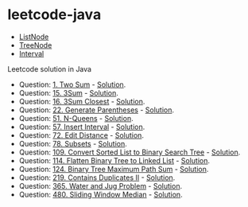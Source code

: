 # leetcode-java


- [ListNode](https://github.com/fluency03/leetcode-java/blob/master/ListNode.java)
- [TreeNode](https://github.com/fluency03/leetcode-java/blob/master/TreeNode.java)
- [Interval](https://github.com/fluency03/leetcode-java/blob/master/Interval.java)


Leetcode solution in Java

- Question: [1. Two Sum](https://leetcode.com/problems/two-sum/) - [Solution](https://github.com/fluency03/leetcode-java/blob/master/TwoSum1.java).
- Question: [15. 3Sum](https://leetcode.com/problems/3sum/) - [Solution](https://github.com/fluency03/leetcode-java/blob/master/ThreeSum15.java).
- Question: [16. 3Sum Closest](https://leetcode.com/problems/3sum-closest/) - [Solution](https://github.com/fluency03/leetcode-java/blob/master/ThreeSumClosest16.java).
- Question: [22. Generate Parentheses](https://leetcode.com/problems/generate-parentheses/) - [Solution](https://github.com/fluency03/leetcode-java/blob/master/GenerateParentheses22.java).
- Question: [51. N-Queens](https://leetcode.com/problems/n-queens/) - [Solution](https://github.com/fluency03/leetcode-java/blob/master/NQueens51.java).
- Question: [57. Insert Interval](https://leetcode.com/problems/insert-interval/) - [Solution](https://github.com/fluency03/leetcode-java/blob/master/InsertInterval57.java).
- Question: [72. Edit Distance](https://leetcode.com/problems/edit-distance/) - [Solution](https://github.com/fluency03/leetcode-java/blob/master/EditDistance72.java).
- Question: [78. Subsets](https://leetcode.com/problems/subsets/) - [Solution](https://github.com/fluency03/leetcode-java/blob/master/Subsets78.java).
- Question: [109. Convert Sorted List to Binary Search Tree](https://leetcode.com/problems/convert-sorted-list-to-binary-search-tree/) - [Solution](https://github.com/fluency03/leetcode-java/blob/master/ConvertSortedListToBST109.java).
- Question: [114. Flatten Binary Tree to Linked List](https://leetcode.com/problems/flatten-binary-tree-to-linked-list/) - [Solution](https://github.com/fluency03/leetcode-java/blob/master/FlattenBinaryTreeToLinkedList114.java).
- Question: [124. Binary Tree Maximum Path Sum](https://leetcode.com/problems/binary-tree-maximum-path-sum/) - [Solution](https://github.com/fluency03/leetcode-java/blob/master/BinaryTreeMaximumPathSum124.java).
- Question: [219. Contains Duplicates II](https://leetcode.com/problems/contains-duplicate-ii/) - [Solution](https://github.com/fluency03/leetcode-java/blob/master/ContainsDuplicatesII219.java).
- Question: [365. Water and Jug Problem](https://leetcode.com/problems/water-and-jug-problem/) - [Solution](https://github.com/fluency03/leetcode-java/blob/master/WaterAndJugProblem365.java).
- Question: [480. Sliding Window Median](https://leetcode.com/problems/sliding-window-median/) - [Solution](https://github.com/fluency03/leetcode-java/blob/master/SlidingWindowMedian480.java).
